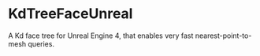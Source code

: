 # KdTreeFaceUnreal
A Kd face tree for Unreal Engine 4, that enables very fast nearest-point-to-mesh queries.
